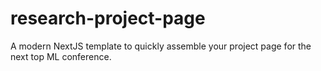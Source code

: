 # research-project-page
A modern NextJS template to quickly assemble your project page for the next top ML conference.
